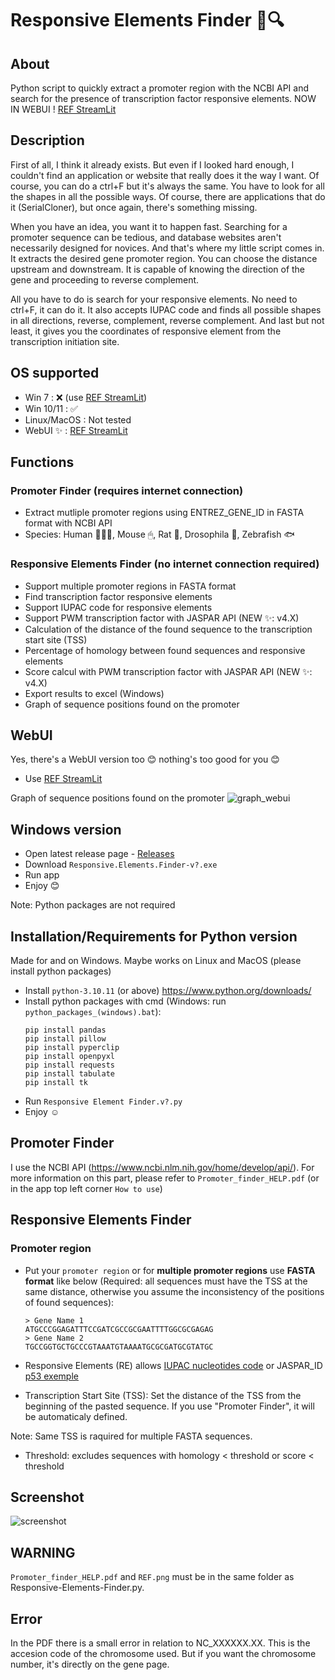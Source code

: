 # Responsive Elements Finder 🧬🔍

## About

Python script to quickly extract a promoter region with the NCBI API and search for the presence of transcription factor responsive elements. NOW IN WEBUI ! [REF StreamLit](https://responsive-elements-finder2.streamlit.app/)

## Description

First of all, I think it already exists. But even if I looked hard enough, I couldn't find an application or website that really does it the way I want. Of course, you can do a ctrl+F but it's always the same. You have to look for all the shapes in all the possible ways. Of course, there are applications that do it (SerialCloner), but once again, there's something missing. 

When you have an idea, you want it to happen fast. Searching for a promoter sequence can be tedious, and database websites aren't necessarily designed for novices. And that's where my little script comes in. It extracts the desired gene promoter region. You can choose the distance upstream and downstream. It is capable of knowing the direction of the gene and proceeding to reverse complement.

All you have to do is search for your responsive elements. No need to ctrl+F, it can do it. It also accepts IUPAC code and finds all possible shapes in all directions, reverse, complement, reverse complement. And last but not least, it gives you the coordinates of responsive element from the transcription initiation site.

## OS supported

- Win 7 : ❌ (use [REF StreamLit](https://responsive-elements-finder2.streamlit.app/))
- Win 10/11 : ✅
- Linux/MacOS : Not tested
- WebUI ✨ : [REF StreamLit](https://responsive-elements-finder2.streamlit.app/)

## Functions
### Promoter Finder (requires internet connection)
- Extract mutliple promoter regions using ENTREZ_GENE_ID in FASTA format with NCBI API
- Species: Human 🙋🏼‍♂️, Mouse 🖱, Rat 🐀, Drosophila 🦟, Zebrafish 🐟

### Responsive Elements Finder (no internet connection required)
- Support multiple promoter regions in FASTA format
- Find transcription factor responsive elements
- Support IUPAC code for responsive elements
- Support PWM transcription factor with JASPAR API (NEW ✨: v4.X)
- Calculation of the distance of the found sequence to the transcription start site (TSS)
- Percentage of homology between found sequences and responsive elements
- Score calcul with PWM transcription factor with JASPAR API (NEW ✨: v4.X)
- Export results to excel (Windows)
- Graph of sequence positions found on the promoter

## WebUI
Yes, there's a WebUI version too 😊 nothing's too good for you 😊

- Use [REF StreamLit](https://responsive-elements-finder2.streamlit.app/)

Graph of sequence positions found on the promoter
![graph_webui](https://raw.githubusercontent.com/Jumitti/Responsive-Elements-Finder/main/img/Graph%20WebUI.png)

## Windows version

- Open latest release page - [Releases](https://github.com/Jumitti/Responsive-Elements-Finder/releases/latest)
- Download ``Responsive.Elements.Finder-v?.exe``
- Run app
- Enjoy 😊

Note: Python packages are not required

## Installation/Requirements for Python version
Made for and on Windows. Maybe works on Linux and MacOS (please install python packages)

- Install ``python-3.10.11`` (or above) https://www.python.org/downloads/
- Install python packages with cmd (Windows: run ``python_packages_(windows).bat``):
    ```shell
    pip install pandas
    pip install pillow
    pip install pyperclip
    pip install openpyxl
    pip install requests
    pip install tabulate
    pip install tk
    ```
- Run ``Responsive Element Finder.v?.py``
- Enjoy ☺

## Promoter Finder

I use the NCBI API (https://www.ncbi.nlm.nih.gov/home/develop/api/). For more information on this part, please refer to ``Promoter_finder_HELP.pdf`` (or in the app top left corner ``How to use``)

## Responsive Elements Finder

### Promoter region

- Put your ``promoter region`` or for **multiple promoter regions** use **FASTA format** like below (Required: all sequences must have the TSS at the same distance, otherwise you assume the inconsistency of the positions of found sequences):
    ```shell
    > Gene Name 1
    ATGCCCGGAGATTTCCGATCGCCGCGAATTTTGGCGCGAGAG
    > Gene Name 2
    TGCCGGTGCTGCCCGTAAATGTAAAATGCGCGATGCGTATGC
    ```

- Responsive Elements (RE) allows [IUPAC nucleotides code](https://www.bioinformatics.org/sms/iupac.html) or JASPAR_ID [p53 exemple](https://jaspar.genereg.net/search?q=p53&collection=all&tax_group=all&tax_id=all&type=all&class=all&family=all&version=all)

- Transcription Start Site (TSS): Set the distance of the TSS from the beginning of the pasted sequence. If you use "Promoter Finder", it will be automaticaly defined.

Note: Same TSS is raquired for multiple FASTA sequences.

- Threshold: excludes sequences with homology < threshold or score < threshold

## Screenshot

![screenshot](https://raw.githubusercontent.com/Jumitti/Responsive-Elements-Finder/main/img/REF-4.1.PNG)

## WARNING

``Promoter_finder_HELP.pdf`` and ``REF.png`` must be in the same folder as Responsive-Elements-Finder.py.

## Error

In the PDF there is a small error in relation to NC_XXXXXX.XX. This is the accesion code of the chromosome used. But if you want the chromosome number, it's directly on the gene page.
